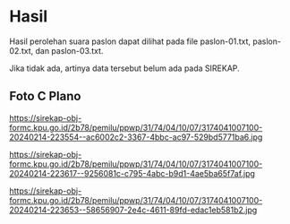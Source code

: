 # Hasil

Hasil perolehan suara paslon dapat dilihat pada file paslon-01.txt, paslon-02.txt, dan paslon-03.txt.

Jika tidak ada, artinya data tersebut belum ada pada SIREKAP.

## Foto C Plano

https://sirekap-obj-formc.kpu.go.id/2b78/pemilu/ppwp/31/74/04/10/07/3174041007100-20240214-223554--ac6002c2-3367-4bbc-ac97-529bd5771ba6.jpg

https://sirekap-obj-formc.kpu.go.id/2b78/pemilu/ppwp/31/74/04/10/07/3174041007100-20240214-223617--9256081c-c795-4abc-b9d1-4ae5ba65f7af.jpg

https://sirekap-obj-formc.kpu.go.id/2b78/pemilu/ppwp/31/74/04/10/07/3174041007100-20240214-223653--58656907-2e4c-4611-89fd-edac1eb581b2.jpg
